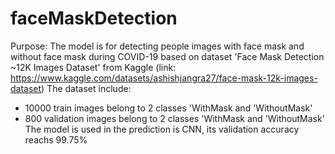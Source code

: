 # faceMaskDetection

Purpose: The model is for detecting people images with face mask and without face mask during COVID-19 based on dataset 'Face Mask Detection ~12K Images Dataset' from Kaggle (link: https://www.kaggle.com/datasets/ashishjangra27/face-mask-12k-images-dataset)
The dataset include:
- 10000 train images belong to 2 classes 'WithMask and 'WithoutMask'
- 800 validation images belong to 2 classes 'WithMask and 'WithoutMask'
The model is used in the prediction is CNN, its validation accuracy reachs 99.75%

